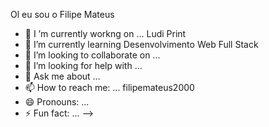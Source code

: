 Ol eu sou o Filipe Mateus
- 🔭 I  ’m currently workng on ... Ludi Print      
- 🌱 I’m currently learning Desenvolvimento Web Full Stack
- 👯 I’m looking to collaborate on ...
- 🤔 I’m looking for help with ...
- 💬 Ask me about ...
- 📫 How to reach me: ... filipemateus2000
- 😄 Pronouns: ...
- ⚡ Fun fact: ...
-->
